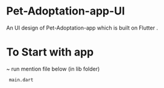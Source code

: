 # Pet-Adoptation-app-UI
An UI design of Pet-Adoptation-app which is built on Flutter .

# To Start with app
~ run mention file below (in lib folder)
```bash
 main.dart
```
